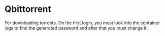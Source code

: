 # Qbittorrent

For downloading torrents. 
On the first login, you must look into the container logs to find the generated password and after that you must change it.